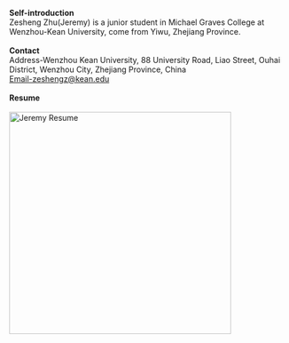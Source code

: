 **Self-introduction**<br>
Zesheng Zhu(Jeremy) is a junior student in Michael Graves College at Wenzhou-Kean University, come from Yiwu, Zhejiang Province.<br><br>
**Contact**<br>
Address-Wenzhou Kean University, 88 University Road, Liao Street, Ouhai District, Wenzhou City, Zhejiang Province, China<br>
Email-zeshengz@kean.edu<br><br>
**Resume**<br><br>
<img alt="Jeremy Resume" src="https://github.com/steenblikrs/2021-Spring-Studio/blob/68482a2b9dcbca09c6993f099fbc840a74d788fe/students/Jeremy/resume.png?raw=true" width="400">
